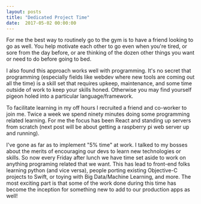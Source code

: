 ```yaml
---
layout: posts
title: "Dedicated Project Time"
date:  2017-05-02 00:00:00
---
```


<p>For me the best way to routinely go to the gym is to have a friend looking to go as well. You help motivate each other to go even when you're tired, or sore from the day before, or are thinking of the dozen other things you want or need to do before going to bed.</p>

<p>
  I also found this approach works well with programming. It's no secret that programming (especially fields like webdev where new tools are coming out all the time) is a skill set that requires upkeep, maintenance, and some time outside of work to keep your skills honed. Otherwise you may find yourself pigeon holed into a particular language/framework.
</p>

<p>
  To facilitate learning in my off hours I recruited a friend and co-worker to join me. Twice a week we spend ninety minutes doing some programming related learning. For me the focus has been React and standing up servers from scratch (next post will be about getting a raspberry pi web server up and running).
</p>

<p>
  I've gone as far as to implement "5% time" at work. I talked to my bosses about the merits of encouraging our devs to learn new technologies or skills. So now every Friday after lunch we have time set aside to work on anything programing related that we want. This has lead to front-end folks learning python (and vice versa), people porting existing Objective-C projects to Swift, or toying with Big Data/Machine Learning, and more. The most exciting part is that some of the work done during this time has become the inception for something new to add to our production apps as well!
</p>